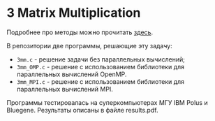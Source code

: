 # 3 Matrix Multiplication

Подробнее про методы можно прочитать [здесь](https://ru.wikipedia.org/wiki/Блочная_матрица).

В репозитории две программы, решающие эту задачу: 
+ `3mm.c` - решение задачи без параллельных вычислений;
+ `3mm_OMP.c` - решение с использованием библиотеки для параллельных вычислений OpenMP.
+ `3mm_MPI.c` - решение с использованием библиотеки для параллельных вычислений MPI.

Программы тестировалась на суперкомпьютерах МГУ IBM Polus и Bluegene. Результаты описаны в файле results.pdf.
